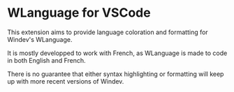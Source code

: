 # WLanguage for VSCode

This extension aims to provide language coloration and formatting for Windev's WLanguage.

It is mostly developped to work with French, as WLanguage is made to code in both English and French.

There is no guarantee that either syntax highlighting or formatting will keep up with more recent versions of Windev.